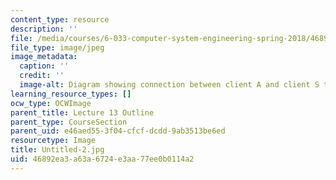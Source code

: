 ```yaml
---
content_type: resource
description: ''
file: /media/courses/6-033-computer-system-engineering-spring-2018/46892ea3a63a6724e3aa77ee0b0114a2_Untitled-2.jpg
file_type: image/jpeg
image_metadata:
  caption: ''
  credit: ''
  image-alt: Diagram showing connection between client A and client S through nodes.
learning_resource_types: []
ocw_type: OCWImage
parent_title: Lecture 13 Outline
parent_type: CourseSection
parent_uid: e46aed55-3f04-cfcf-dcdd-9ab3513be6ed
resourcetype: Image
title: Untitled-2.jpg
uid: 46892ea3-a63a-6724-e3aa-77ee0b0114a2
---
```

